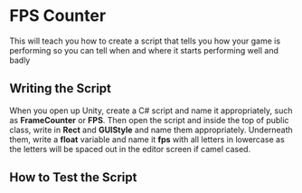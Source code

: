 # FPS Counter
This will teach you how to create a script that tells you how your game is performing so you can tell when and where it starts performing well and badly

## Writing the Script
When you open up Unity, create a C# script and name it appropriately, such as **FrameCounter** or **FPS**. Then open the script and inside the top of public class, write in **Rect** and **GUIStyle** and name them appropriately. Underneath them, write a **float** variable and name it **fps** with all letters in lowercase as the letters will be spaced out in the editor screen if camel cased.



## How to Test the Script
